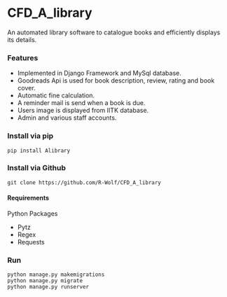 # CFD_A_library
An automated library software to catalogue books and efficiently displays its details.

### Features
- Implemented in Django Framework and MySql database.
- Goodreads Api is used for book description, review, rating and book cover. 
- Automatic fine calculation.
- A reminder mail is send when a book is due.
- Users image is displayed from IITK database.
- Admin and various staff accounts.

### Install via pip
```
pip install Alibrary
```

### Install via Github

```
git clone https://github.com/R-Wolf/CFD_A_library
```

#### Requirements 
Python Packages
- Pytz
- Regex
- Requests

### Run

```
python manage.py makemigrations
python manage.py migrate
python manage.py runserver
```



